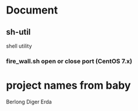 # Document

## sh-util
shell utility
### fire_wall.sh open or close port (CentOS 7.x)
# project names from baby
Berlong
Diger
Erda